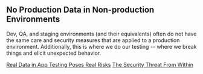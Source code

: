 ## No Production Data in Non-production Environments
Dev, QA, and staging environments (and their equivalents) often do not have the same care and security measures that are applied to a production environment. Additionally, this is where we do our testing -- where we break things and elicit unexpected behavior.

[Real Data in App Testing Poses Real Risks](http://www.darkreading.com/risk/real-data-in-app-testing-poses-real-risks/d/d-id/1129175?)
[The Security Threat From Within](https://www.forbes.com/2009/12/14/virtualization-enterprise-software-technology-cio-network-security.html)

